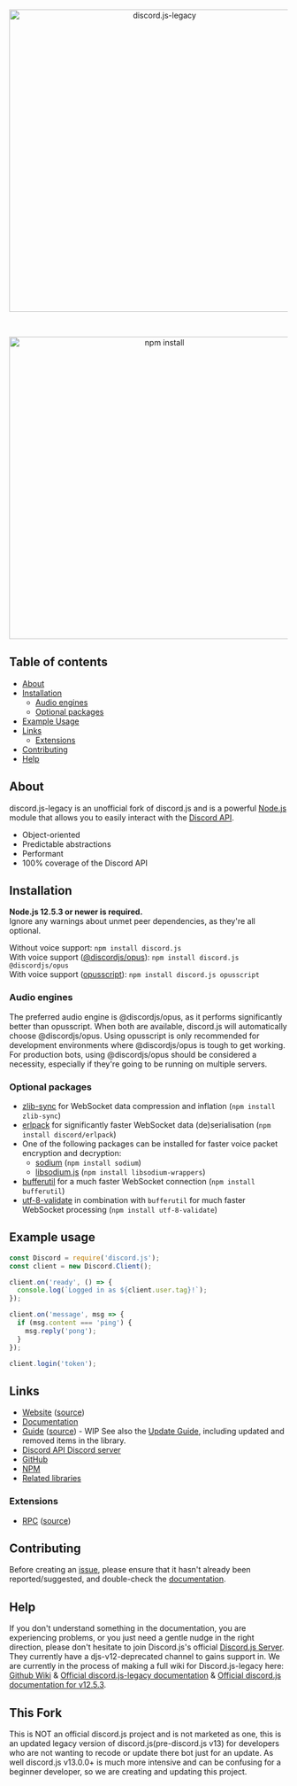 <div align="center">
  <br />
  <p>
    <a href="https://github.com/BurnhamR/discord.js-legacy"><img src="https://cdn.gamercraftstudios.net/uploads/24125/262265/discord.js-legacy-logo.svg" width="546" alt="discord.js-legacy" /></a>
  </p>
  <br />
  <!--<p>
    <a href="https://www.npmjs.com/package/discord.js/v/12.5.3"><img src="https://cdn.gamercraftstudios.net/uploads/24125/262265/44.svg" alt="NPM version" /></a>
    <a href="https://www.npmjs.com/package/discord.js/v/12.5.3"><img src="https://img.shields.io/npm/dt/discord.js.svg?maxAge=3600" alt="NPM downloads" /></a>
  </p>-->
  <p>
    <a href="https://www.npmjs.com/package/discord.js/v/12.5.3"><img src="https://cdn.gamercraftstudios.net/uploads/24125/262265/status.svg" alt="npm install" width="546" /></a>
  </p>
</div>

## Table of contents

- [About](#about)
- [Installation](#installation)
  - [Audio engines](#audio-engines)
  - [Optional packages](#optional-packages)
- [Example Usage](#example-usage)
- [Links](#links)
  - [Extensions](#extensions)
- [Contributing](#contributing)
- [Help](#help)

## About

discord.js-legacy is an unofficial fork of discord.js and is a powerful [Node.js](https://nodejs.org) module that allows you to easily interact with the
[Discord API](https://discord.com/developers/docs/intro).

- Object-oriented
- Predictable abstractions
- Performant
- 100% coverage of the Discord API

## Installation

**Node.js 12.5.3 or newer is required.**  
Ignore any warnings about unmet peer dependencies, as they're all optional.

Without voice support: `npm install discord.js`  
With voice support ([@discordjs/opus](https://www.npmjs.com/package/@discordjs/opus)): `npm install discord.js @discordjs/opus`  
With voice support ([opusscript](https://www.npmjs.com/package/opusscript)): `npm install discord.js opusscript`

### Audio engines

The preferred audio engine is @discordjs/opus, as it performs significantly better than opusscript. When both are available, discord.js will automatically choose @discordjs/opus.
Using opusscript is only recommended for development environments where @discordjs/opus is tough to get working.
For production bots, using @discordjs/opus should be considered a necessity, especially if they're going to be running on multiple servers.

### Optional packages

- [zlib-sync](https://www.npmjs.com/package/zlib-sync) for WebSocket data compression and inflation (`npm install zlib-sync`)
- [erlpack](https://github.com/discord/erlpack) for significantly faster WebSocket data (de)serialisation (`npm install discord/erlpack`)
- One of the following packages can be installed for faster voice packet encryption and decryption:
  - [sodium](https://www.npmjs.com/package/sodium) (`npm install sodium`)
  - [libsodium.js](https://www.npmjs.com/package/libsodium-wrappers) (`npm install libsodium-wrappers`)
- [bufferutil](https://www.npmjs.com/package/bufferutil) for a much faster WebSocket connection (`npm install bufferutil`)
- [utf-8-validate](https://www.npmjs.com/package/utf-8-validate) in combination with `bufferutil` for much faster WebSocket processing (`npm install utf-8-validate`)

## Example usage

```js
const Discord = require('discord.js');
const client = new Discord.Client();

client.on('ready', () => {
  console.log(`Logged in as ${client.user.tag}!`);
});

client.on('message', msg => {
  if (msg.content === 'ping') {
    msg.reply('pong');
  }
});

client.login('token');
```

## Links

- [Website](https://discord.js.org/) ([source](https://github.com/BurnhamR/discord.js-legacy))
- [Documentation](https://discord.js.org/#/docs/main/12.5.3/general/welcome)
- [Guide](https://skyy.cc/discord.js-legacy.html) ([source](https://github.com/BurnhamR/discord.js-legacy-guide)) - WIP
  See also the [Update Guide](https://discordjs.guide/additional-info/changes-in-v12.html), including updated and removed items in the library.
- [Discord API Discord server](https://discord.gg/discord-api)
- [GitHub](https://github.com/BurnhamR/discord.js-legacy)
- [NPM](https://www.npmjs.com/package/discord.js/v/12.5.3)
- [Related libraries](https://discordapi.com/unofficial/libs.html)

### Extensions

- [RPC](https://www.npmjs.com/package/discord-rpc) ([source](https://github.com/discordjs/RPC))

## Contributing

Before creating an [issue](https://github.com/BurnhamR/discord.js-legacy/issues), please ensure that it hasn't already been reported/suggested, and double-check the
[documentation](https://skyy.cc/discord.js-legacy.html).  

## Help

If you don't understand something in the documentation, you are experiencing problems, or you just need a gentle
nudge in the right direction, please don't hesitate to join Discord.js's official [Discord.js Server](https://discord.gg/bRCvFy9).
They currently have a djs-v12-deprecated channel to gains support in.
We are currently in the process of making a full wiki for Discord.js-legacy here: [Github Wiki](https://github.com/BurnhamR/discord.js-legacy-guide) & [Official discord.js-legacy documentation](https://skyy.cc/discord.js-legacy.html) & [Official discord.js documentation for v12.5.3](https://discord.js.org/#/docs/main/12.5.3/general/welcome).

## This Fork

This is NOT an official discord.js project and is not marketed as one, this is an updated legacy version of discord.js(pre-discord.js v13) for developers who are not wanting to recode or update there bot just for an update. As well discord.js v13.0.0+ is much more intensive and can be confusing for a beginner developer, so we are creating and updating this project. 
